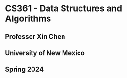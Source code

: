 # CS361 - Data Structures and Algorithms
## Professor Xin Chen
## University of New Mexico 
## Spring 2024
